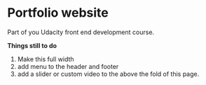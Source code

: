 # Portfolio website
Part of you Udacity front end development course.

**Things still to do**

 1. Make this full width
 2. add menu to the header and footer
 3. add a slider or custom video to the above the fold of this page.
